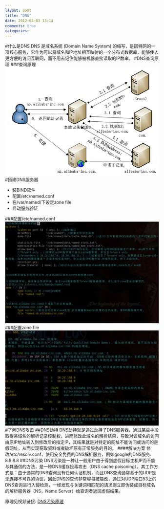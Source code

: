 ```yaml
---
layout: post
title: "DNS"
date: 2012-08-03 13:14
comments: true
categories: 
---
```

#什么是DNS
DNS 是域名系统 (Domain Name System) 的缩写，是因特网的一项核心服务，它作为可以将域名和IP地址相互映射的一个分布式数据库，能够使人更方便的访问互联网，而不用去记住能够被机器直接读取的IP数串。
#DNS查询原理
###查询原理
![查询原理](/images/mypicture/dns.png)
#搭建DNS服务器
* 装BIND软件
* 配置/etc/named.conf
* 在/var/named/下设定zone file
* 启动服务验证

###配置/etc/named.conf
![named.conf](/images/mypicture/namedconf.png)
###配置zone file
![named.conf](/images/mypicture/zoneconf.png)
#了解DNS攻击
##DNS劫持
DNS劫持就是通过劫持了DNS服务器，通过某些手段取得某域名的解析记录控制权，进而修改此域名的解析结果，导致对该域名的访问由原IP地址转入到修改后的指定IP，其结果就是对特定的网址不能访问或访问的是假网址，从而实现窃取资料或者破坏原有正常服务的目的。
####解决方案
修改/etc/resolv.conf，使用安全免费的DNS解析服务，例如google的DNS服务: 8.8.8.8
##DNS污染
DNS污染是一种让一般用户由于得到虚假目标主机IP而不能与其通信的方法，是一种DNS缓存投毒攻击（DNS cache poisoning）。其工作方式是：由于通常的DNS查询没有任何认证机制，而且DNS查询通常基于的UDP是无连接不可靠的协议，因此DNS的查询非常容易被篡改，通过对UDP端口53上的DNS查询进行入侵检测，一经发现与关键词相匹配的请求则立即伪装成目标域名的解析服务器（NS，Name Server）给查询者返回虚假结果。

原理见视频链接:
[DNS污染原理](http://www.checkpoint.com/defense/advisories/public/dnsvideo/index.html)


